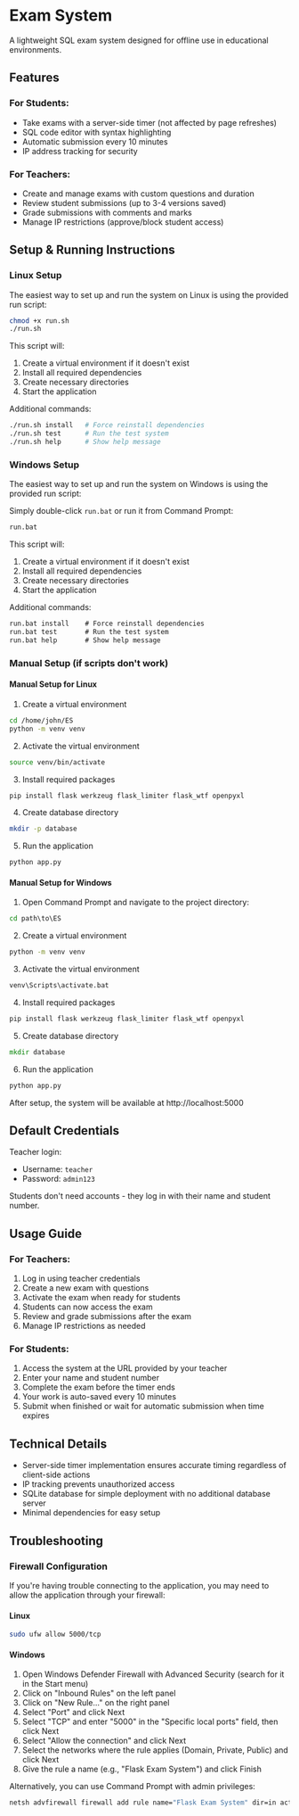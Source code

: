 # Exam System

A lightweight SQL exam system designed for offline use in educational environments.

## Features

### For Students:

- Take exams with a server-side timer (not affected by page refreshes)
- SQL code editor with syntax highlighting
- Automatic submission every 10 minutes
- IP address tracking for security

### For Teachers:

- Create and manage exams with custom questions and duration
- Review student submissions (up to 3-4 versions saved)
- Grade submissions with comments and marks
- Manage IP restrictions (approve/block student access)

## Setup & Running Instructions

### Linux Setup

The easiest way to set up and run the system on Linux is using the provided run script:

```bash
chmod +x run.sh
./run.sh
```

This script will:

1. Create a virtual environment if it doesn't exist
2. Install all required dependencies
3. Create necessary directories
4. Start the application

Additional commands:

```bash
./run.sh install   # Force reinstall dependencies
./run.sh test      # Run the test system
./run.sh help      # Show help message
```

### Windows Setup

The easiest way to set up and run the system on Windows is using the provided run script:

Simply double-click `run.bat` or run it from Command Prompt:

```cmd
run.bat
```

This script will:

1. Create a virtual environment if it doesn't exist
2. Install all required dependencies
3. Create necessary directories
4. Start the application

Additional commands:

```cmd
run.bat install    # Force reinstall dependencies
run.bat test       # Run the test system
run.bat help       # Show help message
```

### Manual Setup (if scripts don't work)

#### Manual Setup for Linux

1. Create a virtual environment

```bash
cd /home/john/ES
python -m venv venv
```

2. Activate the virtual environment

```bash
source venv/bin/activate
```

3. Install required packages

```bash
pip install flask werkzeug flask_limiter flask_wtf openpyxl
```

4. Create database directory

```bash
mkdir -p database
```

5. Run the application

```bash
python app.py
```

#### Manual Setup for Windows

1. Open Command Prompt and navigate to the project directory:

```cmd
cd path\to\ES
```

2. Create a virtual environment

```cmd
python -m venv venv
```

3. Activate the virtual environment

```cmd
venv\Scripts\activate.bat
```

4. Install required packages

```cmd
pip install flask werkzeug flask_limiter flask_wtf openpyxl
```

5. Create database directory

```cmd
mkdir database
```

6. Run the application

```cmd
python app.py
```

After setup, the system will be available at http://localhost:5000

## Default Credentials

Teacher login:

- Username: `teacher`
- Password: `admin123`

Students don't need accounts - they log in with their name and student number.

## Usage Guide

### For Teachers:

1. Log in using teacher credentials
2. Create a new exam with questions
3. Activate the exam when ready for students
4. Students can now access the exam
5. Review and grade submissions after the exam
6. Manage IP restrictions as needed

### For Students:

1. Access the system at the URL provided by your teacher
2. Enter your name and student number
3. Complete the exam before the timer ends
4. Your work is auto-saved every 10 minutes
5. Submit when finished or wait for automatic submission when time expires

## Technical Details

- Server-side timer implementation ensures accurate timing regardless of client-side actions
- IP tracking prevents unauthorized access
- SQLite database for simple deployment with no additional database server
- Minimal dependencies for easy setup

## Troubleshooting

### Firewall Configuration

If you're having trouble connecting to the application, you may need to allow the application through your firewall:

#### Linux

```bash
sudo ufw allow 5000/tcp
```

#### Windows

1. Open Windows Defender Firewall with Advanced Security (search for it in the Start menu)
2. Click on "Inbound Rules" on the left panel
3. Click on "New Rule..." on the right panel
4. Select "Port" and click Next
5. Select "TCP" and enter "5000" in the "Specific local ports" field, then click Next
6. Select "Allow the connection" and click Next
7. Select the networks where the rule applies (Domain, Private, Public) and click Next
8. Give the rule a name (e.g., "Flask Exam System") and click Finish

Alternatively, you can use Command Prompt with admin privileges:

```cmd
netsh advfirewall firewall add rule name="Flask Exam System" dir=in action=allow protocol=TCP localport=5000
```
